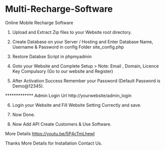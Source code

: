 # Multi-Recharge-Software
Online Mobile Recharge Software

1. Upload and Extract Zip files to your Website root directory.

2. Create Database on your Server / Hosting and Enter Database Name, Username & Password in config Folder site_config.php 

3. Restore Databse Script in phpmyadmin

4. Goto your Website and Complete Setup > Note: Email , Domain, Licence Key Compulsory (Go to our website and Register)

5. After Activation Success Remember your Password (Default Password is Demo@12345).

************* Admin Login Url http://yourwebsite/admin_login

6. Login your Website and Fill Website Setting Currectly and save.

7. Now Done.

8. Now Add API Create Customers & Use Software.

More Details https://youtu.be/5P4cTmLhewI

Thanks
More Details for Installation Contact Us.
